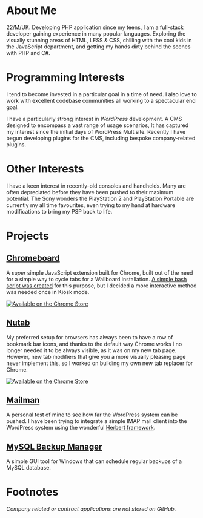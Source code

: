 # About Me
22/M/UK. Developing PHP application since my teens, I am a full-stack developer gaining experience in many popular languages. Exploring the visually stunning areas of HTML, LESS & CSS, chilling with the cool kids in the JavaScript department, and getting my hands dirty behind the scenes with PHP and C#. 

# Programming Interests
I tend to become invested in a particular goal in a time of need. I also love to work with excellent codebase communities all working to a spectacular end goal.

I have a particularly strong interest in _WordPress_ development. A CMS designed to encompass a vast range of usage scenarios, It has captured my interest since the initial days of WordPress Multisite. Recently I have begun developing plugins for the CMS, including bespoke company-related plugins.

# Other Interests
I have a keen interest in recently-old consoles and handhelds. Many are often depreciated before they have been pushed to their maximum potential. The Sony wonders the PlayStation 2 and PlayStation Portable are currently my all time favourites, even trying to my hand at hardware modifications to bring my PSP back to life.

# Projects

## [Chromeboard]
A _super_ simple JavaScript extension built for Chrome, built out of the need for a simple way to cycle tabs for a Wallboard installation. [A simple bash script was created](https://gist.github.com/soup-bowl/6f75cd2f8c042344fedf02521bf113ac) for this purpose, but I decided a more interactive method was needed once in Kiosk mode.

[![Available on the Chrome Store][chromestore]][cs-chrbo]

## [Nutab]
My preferred setup for browsers has always been to have a row of bookmark bar icons, and thanks to the default way Chrome works I no longer needed it to be always visible, as it was on my new tab page. However, new tab modifiers that give you a more visually pleasing page never implement this, so I worked on building my own new tab replacer for Chrome.

[![Available on the Chrome Store][chromestore]][cs-nutab]

## [Mailman](https://github.com/soup-bowl/mailman)
A personal test of mine to see how far the WordPress system can be pushed. I have been trying to integrate a simple IMAP mail client into the WordPress system using the wonderful [Herbert framework](https://github.com/getherbert/herbert). 

## [MySQL Backup Manager](https://github.com/soup-bowl/MySQL-Backup-Manager)
A simple GUI tool for Windows that can schedule regular backups of a MySQL database.

# Footnotes

_Company related or contract applications are not stored on GitHub_.

[Chromeboard]:https://soup-bowl.github.io/Chromeboard/
[Nutab]:https://soup-bowl.github.io/nutab/
[chromestore]: https://developer.chrome.com/webstore/images/ChromeWebStore_BadgeWBorder_v2_206x58.png (Available on the Chrome Store)
[cs-chrbo]: https://chrome.google.com/webstore/detail/chromeboard/fdnnlgfgjjjfafmdhkfndhnoboajdpom
[cs-nutab]: https://chrome.google.com/webstore/detail/nutab-new-tab-replacer/gakefcipoclekkcillingdakceienkkm

